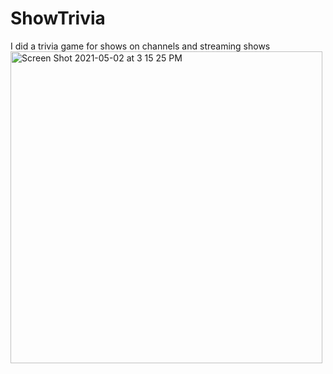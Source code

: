# ShowTrivia
I did a trivia game for shows on channels and streaming shows
<img width="499" alt="Screen Shot 2021-05-02 at 3 15 25 PM" src="https://user-images.githubusercontent.com/41582660/116937451-d8297200-ac2e-11eb-98bb-b3ca84b2e3ee.png">
